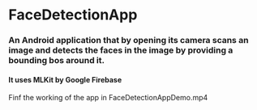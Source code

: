 # FaceDetectionApp

### An Android application that by opening its camera scans an image and detects the faces in the image by providing a bounding bos around it.
#### It uses MLKit by Google Firebase


Finf the working of the app in FaceDetectionAppDemo.mp4
